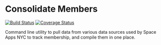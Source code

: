 # Consolidate Members
[![Build Status](https://travis-ci.org/josephspens/consolidate-members.svg?branch=master)](https://travis-ci.org/josephspens/consolidate-members)
[![Coverage Status](https://coveralls.io/repos/github/josephspens/consolidate-members/badge.svg?branch=master)](https://coveralls.io/github/josephspens/consolidate-members?branch=master)

Command line utility to pull data from various data sources used by Space Apps NYC to track membership, and compile them in one place.
